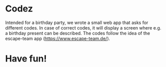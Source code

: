 # Codez
Intended for a birthday party, we wrote a small web app that asks for different codes. In case of correct codes, it will display a screen where e.g. a birthday present can be described. The codes follow the idea of the escape-team app (https://www.escape-team.de/).
# Have fun!
